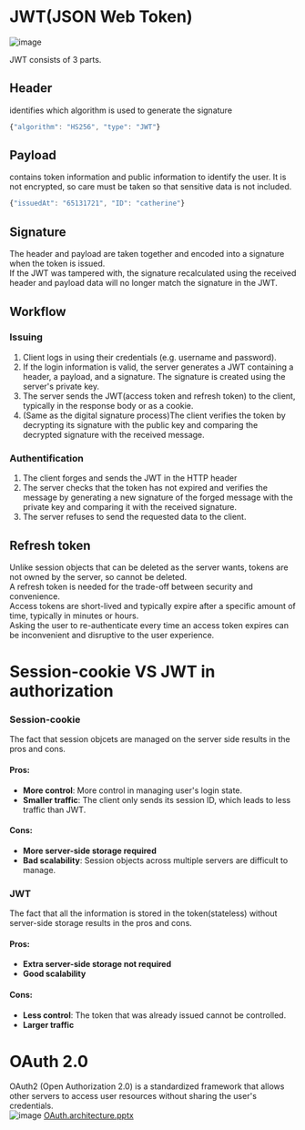 # JWT(JSON Web Token)
![image](https://user-images.githubusercontent.com/67142421/183502457-7ba21a27-068e-4421-9670-e1f1736208ca.png)

JWT consists of 3 parts.
## Header
identifies which algorithm is used to generate the signature
~~~javascript
{"algorithm": "HS256", "type": "JWT"}
~~~
## Payload
contains token information and public information to identify the user. It is not encrypted, so care must be taken so that sensitive data is not included.
~~~javascript
{"issuedAt": "65131721", "ID": "catherine"}
~~~
## Signature
The header and payload are taken together and encoded into a signature when the token is issued.<br>
If the JWT was tampered with, the signature recalculated using the received header and payload data will no longer match the signature in the JWT.

## Workflow
### Issuing
1. Client logs in using their credentials (e.g. username and password).
2. If the login information is valid, the server generates a JWT containing a header, a payload, and a signature. The signature is created using the server's private key.
3. The server sends the JWT(access token and refresh token) to the client, typically in the response body or as a cookie.
4. (Same as the digital signature process)The client verifies the token by decrypting its signature with the public key and comparing the decrypted signature with the received message.
### Authentification
1. The client forges and sends the JWT in the HTTP header
2. The server checks that the token has not expired and verifies the message by generating a new signature of the forged message with the private key and comparing it with the received signature.
3. The server refuses to send the requested data to the client.

## Refresh token
Unlike session objects that can be deleted as the server wants, tokens are not owned by the server, so cannot be deleted.<br>
A refresh token is needed for the trade-off between security and convenience.<br>
Access tokens are short-lived and typically expire after a specific amount of time, typically in minutes or hours.<br>
Asking the user to re-authenticate every time an access token expires can be inconvenient and disruptive to the user experience.<br>

# Session-cookie VS JWT in authorization
### Session-cookie
The fact that session objcets are managed on the server side results in the pros and cons.
#### Pros:
- **More control**: More control in managing user's login state.
- **Smaller traffic**: The client only sends its session ID, which leads to less traffic than JWT.
#### Cons:
- **More server-side storage required**
- **Bad scalability**: Session objects across multiple servers are difficult to manage.

### JWT
The fact that all the information is stored in the token(stateless) without server-side storage results in the pros and cons.
#### Pros:
- **Extra server-side storage not required**
- **Good scalability**
#### Cons:
- **Less control**: The token that was already issued cannot be controlled.
- **Larger traffic**

# OAuth 2.0
OAuth2 (Open Authorization 2.0) is a standardized framework that allows other servers to access user resources without sharing the user's credentials.<br>
![image](https://github.com/vacu9708/Fundamental-knowledge/assets/67142421/20beccb9-7d40-4bf1-a2b7-fd5ec49909c2)
[OAuth.architecture.pptx](https://github.com/vacu9708/Fundamental-knowledge/files/11513033/OAuth.architecture.pptx)




